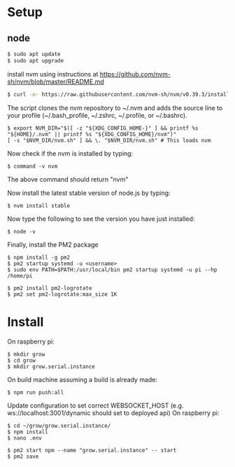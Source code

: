 # Setup

## node

```sh
$ sudo apt update
$ sudo apt upgrade
```

install nvm using instructions at https://github.com/nvm-sh/nvm/blob/master/README.md

```sh
$ curl -o- https://raw.githubusercontent.com/nvm-sh/nvm/v0.39.3/install.sh | bash
```

The script clones the nvm repository to ~/.nvm and adds the source line to your profile (~/.bash_profile, ~/.zshrc, ~/.profile, or ~/.bashrc).

```
$ export NVM_DIR="$([ -z "${XDG_CONFIG_HOME-}" ] && printf %s "${HOME}/.nvm" || printf %s "${XDG_CONFIG_HOME}/nvm")"
[ -s "$NVM_DIR/nvm.sh" ] && \. "$NVM_DIR/nvm.sh" # This loads nvm
```

Now check if the nvm is installed by typing:

```
$ command -v nvm
```

The above command should return "nvm"

Now install the latest stable version of node.js by typing:

```
$ nvm install stable
```

Now type the following to see the version you have just installed:

```
$ node -v
```

Finally, install the PM2 package

```
$ npm install -g pm2
$ pm2 startup systemd -u <username>
$ sudo env PATH=$PATH:/usr/local/bin pm2 startup systemd -u pi --hp /home/pi
```

```
$ pm2 install pm2-logrotate
$ pm2 set pm2-logrotate:max_size 1K
```

# Install

On raspberry pi:

```
$ mkdir grow
$ cd grow
$ mkdir grow.serial.instance
```

On build machine assuming a build is already made:

```
$ npm run push:all
```

Update configuration to set correct WEBSOCKET_HOST (e.g. ws://localhost:3001/dynamic should set to deployed api)
On raspberry pi:

```
$ cd ~/grow/grow.serial.instance/
$ npm install
$ nano .env
```

```
$ pm2 start npm --name "grow.serial.instance" -- start
$ pm2 save
```

#
